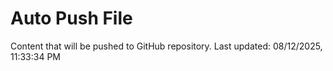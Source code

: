 # Auto Push File

Content that will be pushed to GitHub repository.
Last updated: 08/12/2025, 11:33:34 PM